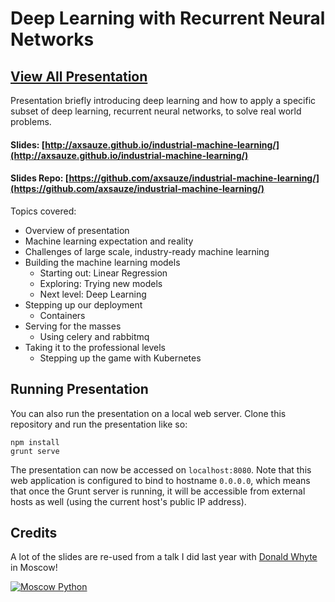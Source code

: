 # Deep Learning with Recurrent Neural Networks

## [View All Presentation](https://axsauze.github.io/industrial-machine-learning/#/)

Presentation briefly introducing deep learning and how to apply a specific subset of deep learning, recurrent neural networks, to solve real world problems.

#### Slides: [http://axsauze.github.io/industrial-machine-learning/](http://axsauze.github.io/industrial-machine-learning/)
#### Slides Repo: [https://github.com/axsauze/industrial-machine-learning/](https://github.com/axsauze/industrial-machine-learning/)

Topics covered:

* Overview of presentation
* Machine learning expectation and reality
* Challenges of large scale, industry-ready machine learning
* Building the machine learning models
    * Starting out: Linear Regression
    * Exploring: Trying new models
    * Next level: Deep Learning
* Stepping up our deployment
    * Containers
* Serving for the masses
    * Using celery and rabbitmq 
* Taking it to the professional levels
    * Stepping up the game with Kubernetes

## Running Presentation

You can also run the presentation on a local web server. Clone this repository and run the presentation like so:

```
npm install
grunt serve
```

The presentation can now be accessed on `localhost:8080`. Note that this web application is configured to bind to hostname `0.0.0.0`, which means that once the Grunt server is running, it will be accessible from external hosts as well (using the current host's public IP address).

## Credits

A lot of the slides are re-used from a talk I did last year with [Donald Whyte](https://github.com/DonaldWhyte) in Moscow!

[![Moscow Python](https://img.youtube.com/vi/1GIBqPDzgwk/0.jpg)](https://www.youtube.com/watch?v=1GIBqPDzgwk)
